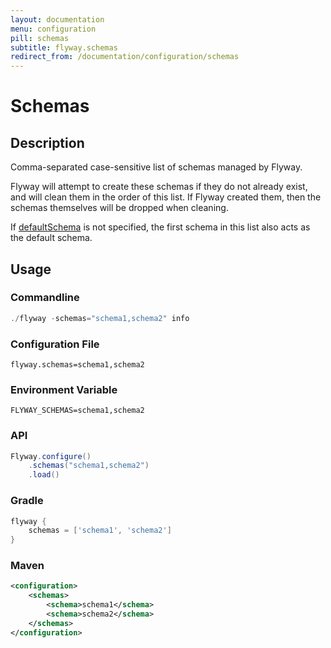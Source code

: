 ```yaml
---
layout: documentation
menu: configuration
pill: schemas
subtitle: flyway.schemas
redirect_from: /documentation/configuration/schemas
---
```


# Schemas

## Description
Comma-separated case-sensitive list of schemas managed by Flyway. 

Flyway will attempt to create these schemas if they do not already exist, and will clean them in the order of this list. If Flyway created them, then the schemas themselves will be dropped when cleaning.

If [defaultSchema](/documentation/configuration/parameters/defaultSchema) is not specified, the first schema in this list also acts as the default schema. 

## Usage

### Commandline
```powershell
./flyway -schemas="schema1,schema2" info
```

### Configuration File
```properties
flyway.schemas=schema1,schema2
```

### Environment Variable
```properties
FLYWAY_SCHEMAS=schema1,schema2
```

### API
```java
Flyway.configure()
    .schemas("schema1,schema2")
    .load()
```

### Gradle
```groovy
flyway {
    schemas = ['schema1', 'schema2']
}
```

### Maven
```xml
<configuration>
    <schemas>
        <schema>schema1</schema>
        <schema>schema2</schema>
    </schemas>
</configuration>
```